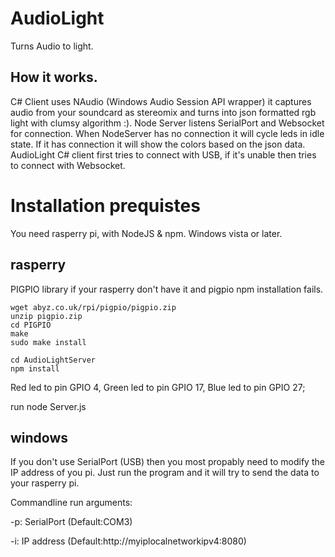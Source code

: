 # AudioLight

Turns Audio to light.

## How it works.

C# Client uses NAudio (Windows Audio Session API wrapper) it captures audio from your soundcard as stereomix and turns into json formatted rgb light with clumsy algorithm :).
Node Server listens SerialPort and Websocket for connection.
When NodeServer has no connection it will cycle leds in idle state.
If it has connection it will show the colors based on the json data.
AudioLight C# client first tries to connect with USB, if it's unable then tries to connect with Websocket.

# Installation prequistes

You need rasperry pi, with NodeJS & npm.
Windows vista or later.

## rasperry

PIGPIO library if your rasperry don't have it and pigpio npm installation fails. 
```
wget abyz.co.uk/rpi/pigpio/pigpio.zip
unzip pigpio.zip
cd PIGPIO
make
sudo make install
```

```
cd AudioLightServer
npm install
```

Red led to pin GPIO 4,
Green led to pin GPIO 17,
Blue led to pin GPIO 27;

run node Server.js

## windows
If you don't use SerialPort (USB) then you most propably need to modify the IP address of you pi.
Just run the program and it will try to send the data to your rasperry pi.

Commandline run arguments:

-p: SerialPort (Default:COM3)

-i: IP address (Default:http://myiplocalnetworkipv4:8080)

